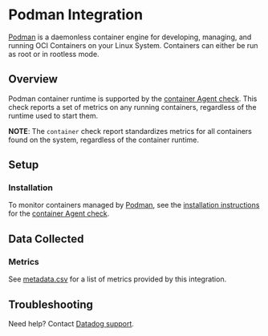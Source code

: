 # Podman Integration

[Podman][1] is a daemonless container engine for developing, managing, and running OCI Containers on your Linux System. Containers can either be run as root or in rootless mode.

## Overview

Podman container runtime is supported by the [container Agent check][2].
This check reports a set of metrics on any running containers, regardless of the runtime used to start them.

**NOTE**: The `container` check report standardizes metrics for all containers found on the system, regardless of the container runtime.

## Setup

### Installation

To monitor containers managed by [Podman][1], see the [installation instructions][3] for the [container Agent check][2].

## Data Collected

### Metrics

See [metadata.csv][4] for a list of metrics provided by this integration.

## Troubleshooting

Need help? Contact [Datadog support][1].

[1]: https://podman.io/
[2]: https://docs.khulnasoft.com/integrations/container/
[3]: https://docs.khulnasoft.com/integrations/container/#setup
[4]: https://github.com/KhulnaSoft/integrations-core/blob/master/container/metadata.csv

